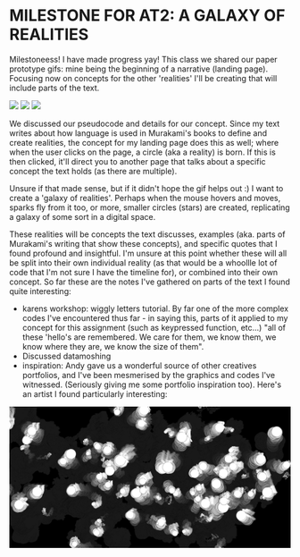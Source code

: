 # MILESTONE FOR AT2: A GALAXY OF REALITIES

Milestoneess! I have made progress yay! This class we shared our paper prototype gifs: mine being the beginning of a narrative (landing page). Focusing now on concepts for the other 'realities' I'll be creating that will include parts of the text. 

<img src="Capture.JPG">

<img src="textnotes1.jpg">

<img src="milestone-gif.gif">



We discussed our pseudocode and details for our concept. Since my text writes about how language is used in Murakami's books to define and create realities, the concept for my landing page does this as well; where when the user clicks on the page, a circle (aka a reality) is born. If this is then clicked, it'll direct you to another page that talks about a specific concept the text holds (as there are multiple). 

Unsure if that made sense, but if it didn't hope the gif helps out :) I want to create a 'galaxy of realities'. Perhaps when the mouse hovers and moves, sparks fly from it too, or more, smaller circles (stars) are created, replicating a galaxy of some sort in a digital space. 

These realities will be concepts the text discusses, examples (aka. parts of Murakami's writing that show these concepts), and specific quotes that I found profound and insightful. I'm unsure at this point whether these will all be split into their own individual reality (as that would be a whoollle lot of code that I'm not sure I have the timeline for), or combined into their own concept. So far these are the notes I've gathered on parts of the text I found quite interesting: 


- karens workshop: wiggly letters tutorial. By far one of the more complex codes I've encountered thus far - in saying this, parts of it applied to my concept for this assignment (such as keypressed function, etc...) "all of these 'hello's are remembered. We care for them, we know them, we know where they are, we know the size of them". 
- Discussed datamoshing 
- inspiration: Andy gave us a wonderful source of other creatives portfolios, and I've been mesmerised by the graphics and codes I've witnessed. (Seriously giving me some portfolio inspiration too). Here's an artist I found particularly interesting: 

<img src="wigglyletterssc.JPG">
